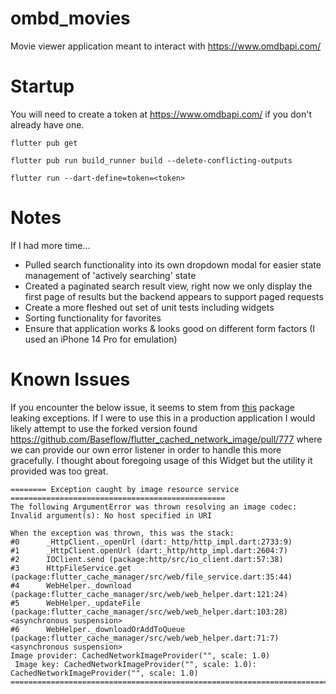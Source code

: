 # ombd_movies
Movie viewer application meant to interact with https://www.omdbapi.com/

# Startup

You will need to create a token at https://www.omdbapi.com/ if you don't already have one.

```
flutter pub get

flutter pub run build_runner build --delete-conflicting-outputs

flutter run --dart-define=token=<token>
```

# Notes
If I had more time...
* Pulled search functionality into its own dropdown modal for easier state management of 'actively searching' state
* Created a paginated search result view, right now we only display the first page of results but the backend appears to support paged requests
* Create a more fleshed out set of unit tests including widgets
* Sorting functionality for favorites
* Ensure that application works & looks good on different form factors (I used an iPhone 14 Pro for emulation)

# Known Issues

If you encounter the below issue, it seems to stem from [this](https://github.com/Baseflow/flutter_cached_network_image) package leaking exceptions. If I were
to use this in a production application I would likely attempt to use the forked version found
https://github.com/Baseflow/flutter_cached_network_image/pull/777 where we can provide our
own error listener in order to handle this more gracefully. I thought about foregoing usage of this
Widget but the utility it provided was too great.

```
======== Exception caught by image resource service ================================================
The following ArgumentError was thrown resolving an image codec:
Invalid argument(s): No host specified in URI

When the exception was thrown, this was the stack: 
#0      _HttpClient._openUrl (dart:_http/http_impl.dart:2733:9)
#1      _HttpClient.openUrl (dart:_http/http_impl.dart:2604:7)
#2      IOClient.send (package:http/src/io_client.dart:57:38)
#3      HttpFileService.get (package:flutter_cache_manager/src/web/file_service.dart:35:44)
#4      WebHelper._download (package:flutter_cache_manager/src/web/web_helper.dart:121:24)
#5      WebHelper._updateFile (package:flutter_cache_manager/src/web/web_helper.dart:103:28)
<asynchronous suspension>
#6      WebHelper._downloadOrAddToQueue (package:flutter_cache_manager/src/web/web_helper.dart:71:7)
<asynchronous suspension>
Image provider: CachedNetworkImageProvider("", scale: 1.0) 
 Image key: CachedNetworkImageProvider("", scale: 1.0): CachedNetworkImageProvider("", scale: 1.0)
====================================================================================================
```
